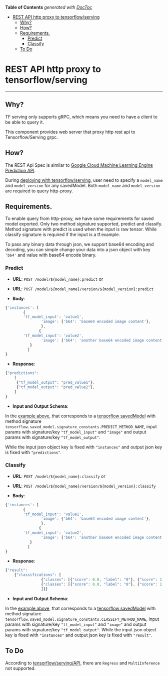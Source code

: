 <!-- START doctoc generated TOC please keep comment here to allow auto update -->
<!-- DON'T EDIT THIS SECTION, INSTEAD RE-RUN doctoc TO UPDATE -->
**Table of Contents**  *generated with [DocToc](https://github.com/thlorenz/doctoc)*

- [REST API http proxy to tensorflow/serving](#rest-api-http-proxy-to-tensorflowserving)
  - [Why?](#why)
  - [How?](#how)
  - [Requirements.](#requirements)
    - [Predict](#predict)
    - [Classify](#classify)
  - [To Do](#to-do)

<!-- END doctoc generated TOC please keep comment here to allow auto update -->

# REST API http proxy to tensorflow/serving
----

## Why?

TF serving only supports gRPC, which means you need to have a client to be able to query it. 

This component provides web server that proxy http rest api to Tensorflow/Serving grpc.

## How?

The REST Api Spec is similar to [Google Cloud Machine Learning Engine Prediction API](https://cloud.google.com/ml-engine/docs/online-predict).

During [deploying with tensorflow/serving](https://github.com/tensorflow/serving/blob/master/tensorflow_serving/g3doc/serving_advanced.md), user need to specify a `model_name` and `model_version` for any savedModel. Both `model_name` and `model_version` are required to query http-proxy.

## Requirements.

To enable query from http-proxy, we have some requirements for saved model exported. Only two method signature supported, predict and classify. Method signature with predict is used when the input is raw tensor. While classify signature is required if the input is a tf.example.

To pass any binary data through json, we support base64 encoding and decoding, you can simple change your data into a json object with key `'b64'` and value with base64 encode binary.


### Predict

- **URL**: `POST /model/${model_name}:predict`
or
- **URL**: `POST /model/${model_name}/version/${model_version}:predict`

- **Body**:

```javascript
{'instances': [
		{
		'tf_model_input': 'value1',
                'image': {'b64': 'base64 encoded image content'},
                },
               {
		'tf_model_input': 'value2',
                'image': {'b64': 'another base64 encoded image content'},
	       }
	      ]
}
```

- **Response**:

```javascript
{"predictions": 
	[
	 {"tf_model_output": "pred_value1"}, 
	 {"tf_model_output": "pred_value2"}, 
	]
}

```

- **Input and Output Schema**:

In the [example above](#Predict), that corresponds to a [tensorflow savedModel](https://github.com/tensorflow/tensorflow/blob/master/tensorflow/python/saved_model/README.md) with method signature `tensorflow.saved_model.signature_constants.PREDICT_METHOD_NAME`, input params with signature/key `"tf_model_input"` and `"image"` and output params with signature/key `"tf_model_output"`.

While the input json object key is fixed with `"instances"` and output json key is fixed with `"predictions"`.


### Classify

- **URL**: `POST /model/${model_name}:classify`
or
- **URL**: `POST /model/${model_name}/version/${model_version}:classify`

- **Body**:

```javascript
{'instances': [
		{
		'tf_model_input': 'value1',
                'image': {'b64': 'base64 encoded image content'},
                },
               {
		'tf_model_input': 'value2',
                'image': {'b64': 'another base64 encoded image content'},
	       }
	      ]
}
```
- **Response**:

```javascript
{"result": 
	{"classifications": [
				{"classes": [{"score": 0.0, "label": "0"}, {"score": 1.0, "label": "1"}]},
				{"classes": [{"score": 0.0, "label": "0"}, {"score": 1.0, "label": "1"}]},
				]}}
```

- **Input and Output Schema**:

In the [example above](#Classify), that corresponds to a [tensorflow savedModel](https://github.com/tensorflow/tensorflow/blob/master/tensorflow/python/saved_model/README.md) with method signature `tensorflow.saved_model.signature_constants.CLASSIFY_METHOD_NAME`, input params with signature/key `"tf_model_input"` and `"image"` and output params with signature/key `"tf_model_output"`.
While the input json object key is fixed with `"instances"` and output json key is fixed with `"result"`.


## To Do

According to [tensorflow/serving/API](https://github.com/tensorflow/serving/blob/master/tensorflow_serving/apis/prediction_service.proto), there are `Regress` and `MultiInference` not supported.
